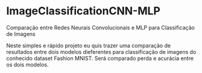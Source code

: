 # ImageClassificationCNN-MLP
Comparação entre Redes Neurais Convolucionais e MLP para Classificação de Imagens

Neste simples e rápido projeto eu quis trazer uma comparação de resultados entre dois modelos dieferentes para classificação de imagens do conhecido dataset Fashion MNIST. Será comparado perda e acurácia entre os dois modelos.
